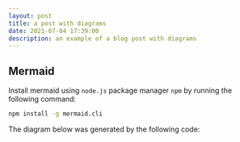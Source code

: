 ```yaml
---
layout: post
title: a post with diagrams
date: 2021-07-04 17:39:00
description: an example of a blog post with diagrams
---
```




## Mermaid

Install mermaid using `node.js` package manager `npm` by running the following command:
```bash
npm install -g mermaid.cli
```

The diagram below was generated by the following code:



